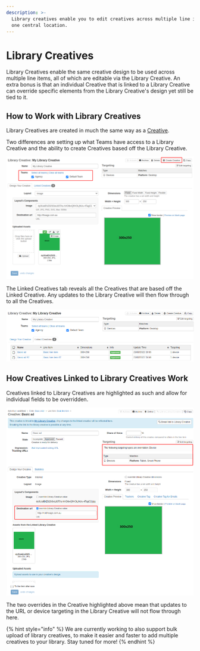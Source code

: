 ```yaml
---
description: >-
  Library creatives enable you to edit creatives across multiple line items from
  one central location.
---
```


# Library Creatives

Library Creatives enable the same creative design to be used across multiple line items, all of which are editable via the Library Creative. An extra bonus is that an individual Creative that is linked to a Library Creative can override specific elements from the Library Creative's design yet still be tied to it.

## How to Work with Library Creatives

Library Creatives are created in much the same way as a [Creative](../../../../adnuntius-advertising/admin-ui/advertising/creatives.md).

Two differences are setting up what Teams have access to a Library Creative and the ability to create Creatives based off the Library Creative.

![An example Library Creative highlighting the differences with Creatives](../../../../.gitbook/assets/library-creative.png)

The Linked Creatives tab reveals all the Creatives that are based off the Linked Creative. Any updates to the Library Creative will then flow through to all the Creatives.

![The creatives linked to the Library Creative](../../../../.gitbook/assets/library-creative-linked.png)

## How Creatives Linked to Library Creatives Work

Creatives linked to Library Creatives are highlighted as such and allow for individual fields to be overridden.

![A Creative linked to a Library Creative with two overrides](../../../../.gitbook/assets/creative-that-is-linked.png)

The two overrides in the Creative highlighted above mean that updates to the URL or device targeting in the Library Creative will not flow through here.

{% hint style="info" %}
We are currently working to also support bulk upload of library creatives, to make it easier and faster to add multiple creatives to your library. Stay tuned for more!
{% endhint %}
